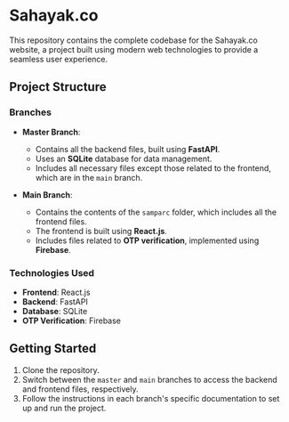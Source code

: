 # Sahayak.co

This repository contains the complete codebase for the Sahayak.co website, a project built using modern web technologies to provide a seamless user experience.

## Project Structure

### Branches

- **Master Branch**: 
  - Contains all the backend files, built using **FastAPI**.
  - Uses an **SQLite** database for data management.
  - Includes all necessary files except those related to the frontend, which are in the `main` branch.

- **Main Branch**:
  - Contains the contents of the `samparc` folder, which includes all the frontend files.
  - The frontend is built using **React.js**.
  - Includes files related to **OTP verification**, implemented using **Firebase**.

### Technologies Used

- **Frontend**: React.js
- **Backend**: FastAPI
- **Database**: SQLite
- **OTP Verification**: Firebase

## Getting Started

1. Clone the repository.
2. Switch between the `master` and `main` branches to access the backend and frontend files, respectively.
3. Follow the instructions in each branch's specific documentation to set up and run the project.

